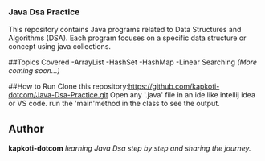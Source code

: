 ### Java Dsa Practice

This repository contains Java programs related to Data Structures and Algorithms (DSA).
Each program focuses on a specific data structure or concept using java collections.

##Topics Covered
-ArrayList
-HashSet
-HashMap
-Linear Searching
*(More coming soon...)*

##How to Run
Clone this repository:https://github.com/kapkoti-dotcom/Java-Dsa-Practice.git
Open any '.java' file in an ide like intellij idea or VS code.
run the 'main'method in the class to see the output.

## Author
**kapkoti-dotcom**
*learning Java Dsa step by step and sharing the journey.*
